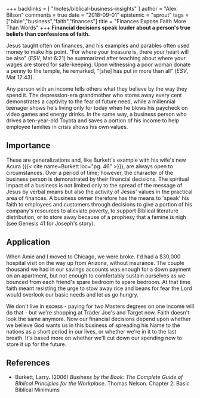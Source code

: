 +++
backlinks = [
  "/notes/biblical-business-insights"
]
author = "Alex Bilson"
comments = true
date = "2018-09-01"
epistemic = "sprout"
tags = ["bible","business","faith","finances"]
title = "Finances Expose Faith More Than Words"
+++
**Financial decisions speak louder about a person's true beliefs than confessions of faith.**

Jesus taught often on finances, and his examples and parables often used money to make his point.  "For where your treasure is, there your heart will be also" (_ESV_, Mat 6:21) he summarized after teaching about where your wages are stored for safe-keeping.  Upon witnessing a poor woman donate a penny to the temple, he remarked, "[she] has put in more than all" (_ESV_, Mat 12:43).

Any person with an income tells others what they believe by the way they spend it.  The depression-era grandmother who stores away every cent demonstrates a captivity to the fear of future need, while a millennial teenager shows he's living only for today when he blows his paycheck on video games and energy drinks.  In the same way, a business person who drives a ten-year-old Toyota and saves a portion of his income to help employee families in crisis shows his own values.

## Importance

These are generalizations and, like Burkett's example with his wife's new Acura ({{< cite name=Burkett loc="pg. 46" >}}), are always open to circumstances.  Over a period of time; however, the character of the business person is demonstrated by their financial decisions.  The spiritual impact of a business is not limited only to the spread of the message of Jesus by verbal means but also the activity of Jesus' values in the practical area of finances.  A business owner therefore has the means to 'speak' his faith to employees and customers through decisions to give a portion of his company's resources to alleviate poverty, to support Biblical literature distribution, or to store away because of a prophesy that a famine is nigh (see Genesis 41 for Joseph's story).

## Application

When Amie and I moved to Chicago, we were broke.  I'd had a $30,000 hospital visit on the way up from Arizona, without insurance.  The couple thousand we had in our savings accounts was enough for a down payment on an apartment, but not enough to comfortably sustain ourselves as we bounced from each friend's spare bedroom to spare bedroom.  At that time faith meant resisting the urge to stow away rice and beans for fear the Lord would overlook our basic needs and let us go hungry.

We don't live in excess - paying for two Masters degrees on one income will do that - but we're shopping at Trader Joe's and Target now.  Faith doesn't look the same anymore.  Now our financial decisions depend upon whether we believe God wants us in this business of spreading his Name to the nations as a short period in our lives, or whether we're in it to the last breath.  It's based more on whether we'll cut down our spending now to store it up for the future.


## References

- Burkett, Larry. (2006) _Business by the Book: The Complete Guide of Biblical Principles for the Workplace_. Thomas Nelson. Chapter 2: Basic Biblical Minimums

